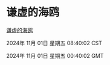 # 谦虚的海鸥
[谦虚的海鸥](http://219.139.197.74:56308/qxdho/course/base/hotlink/index.php)

2024年 11月 01日 星期五 08:40:02 CST

2024年 11月 01日 星期五 00:40:02 GMT
